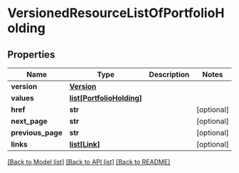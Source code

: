 # VersionedResourceListOfPortfolioHolding

## Properties
Name | Type | Description | Notes
------------ | ------------- | ------------- | -------------
**version** | [**Version**](Version.md) |  | 
**values** | [**list[PortfolioHolding]**](PortfolioHolding.md) |  | 
**href** | **str** |  | [optional] 
**next_page** | **str** |  | [optional] 
**previous_page** | **str** |  | [optional] 
**links** | [**list[Link]**](Link.md) |  | [optional] 

[[Back to Model list]](../README.md#documentation-for-models) [[Back to API list]](../README.md#documentation-for-api-endpoints) [[Back to README]](../README.md)


